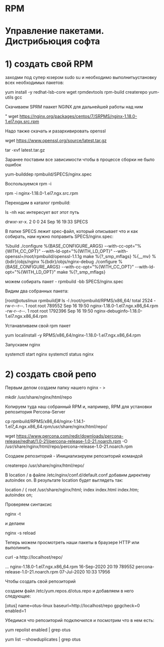 # RPM
# Управление пакетами. Дистрибьюция софта

# 1) создать свой RPM

заходми под супер юзером
sudo su
и необходимо выполнитьустановку всех необходимых пакетов:

yum install -y redhat-lsb-core wget rpmdevtools rpm-build createrepo yum-utils gcc

Скачиваем SPRM паакет NGINX для дальнейшей работы над ним

" wget https://nginx.org/packages/centos/7/SRPMS/nginx-1.18.0-1.el7.ngx.src.rpm

Надо также скачать и разархивировать openssl

wget https://www.openssl.org/source/latest.tar.gz

tar -xvf latest.tar.gz

Заранее поставим все зависимости чтобы в процессе сборки не было ошибок

yum-builddep rpmbuild/SPECS/nginx.spec


Воспользуемся rpm -i

rpm -i nginx-1.18.0-1.el7.ngx.src.rpm

Переходим в каталог rpmbuild:

ls -nh
нас интересует вот этот путь 

drwxr-xr-x. 2 0 0 24 Sep 16 19:33 SPECS


В папке SPECS лежит spec-файл, который описывает что и как собирать, нам нужно поправить SPECS/nginx.spec:

%build ./configure %{BASE_CONFIGURE_ARGS}
--with-cc-opt="%{WITH_CC_OPT}"
--with-ld-opt="%{WITH_LD_OPT}"
--with-openssl=/root/rpmbuild/openssl-1.1.1g make %{?_smp_mflags} %{__mv} %{bdir}/objs/nginx
 %{bdir}/objs/nginx-debug ./configure %{BASE_CONFIGURE_ARGS}
--with-cc-opt="%{WITH_CC_OPT}"
--with-ld-opt="%{WITH_LD_OPT}" make %{?_smp_mflags}

можем собирать пакет - rpmbuild -bb SPECS/nginx.spec

Видим два собранных пакета:

[root@otuslinux rpmbuild]# ls -l /root/rpmbuild/RPMS/x86_64/
total 2524
-rw-r--r--. 1 root root 789552 Sep 16 19:50 nginx-1.18.0-1.el7.ngx.x86_64.rpm
-rw-r--r--. 1 root root 1792396 Sep 16 19:50 nginx-debuginfo-1.18.0-1.el7.ngx.x86_64.rpm

Устанавливаем свой rpm пакет

yum localinstall -y RPMS/x86_64/nginx-1.18.0-1.el7.ngx.x86_64.rpm

Запускаем nginx

systemctl start nginx 
systemctl status nginx


# 2) создать свой репо

Первым делом создаем папку нашего nginx - > 

mkdir /usr/share/nginx/html/repo

Копируем туда наш собранный RPM и, например, RPM для установки репозитория Percona-Server

cp rpmbuild/RPMS/x86_64/nginx-1.14.1-1.el7_4.ngx.x86_64.rpm/usr/share/nginx/html/repo/

wget https://www.percona.com/redir/downloads/percona-release/redhat/1.0-21/percona-release-1.0-21.noarch.rpm -O /usr/share/nginx/html/repo/percona-release-1.0-21.noarch.rpm

Создаем репозиторий -
Инициализируем репозиторий командой

createrepo /usr/share/nginx/html/repo/ 

В location / в файле /etc/nginx/conf.d/default.conf добавим директиву autoindex on. В результате location будет выглядеть так:

location / { root /usr/share/nginx/html; index index.html index.htm; autoindex on;

Проверяем синтаксис 

nginx -t 

и делаем 

nginx -s reload

Теперь можем просмотреть наши пакеты в браузере HTTP  или выполинить 

curl -a http://localhost/repo/

... nginx-1.18.0-1.el7.ngx.x86_64.rpm 16-Sep-2020 20:19 789552
percona-release-1.0-21.noarch.rpm 07-Jul-2020 10:33 17956

Чтобы создать свой репозиторий

создаем файл /etc/yum.repos.d/otus.repo и добавляем в него следующее:

[otus]
name=otus-linux
baseurl=http://localhost/repo
gpgcheck=0
enabled=1

Убедимся что репозиторий подключился и посмотрим что в нем есть:

yum repolist enabled | grep otus 

yum list --showduplicates | grep otus
